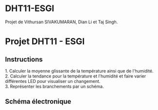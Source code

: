 # DHT11-ESGI
Projet de Vithursan SIVAKUMARAN, Dian Li et Taj Singh. 

<h1>Projet DHT11 - ESGI </h1>	
<h2>Instructions</h2>
1. Calculer la moyenne glissante de la température ainsi que de l'humidité.<br/>
2. Calculer la tendance pour la température et l'humidité et faire varier différentes LED pour visualiser un changement.<br/>
3. Représenter les branchements par un schéma.<br/>

<h2>Schéma électronique</h2>
